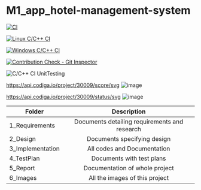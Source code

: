 # M1_app_hotel-management-system


[![CI](https://github.com/ShaikBhijalani/M1_app_hotel-management-system/actions/workflows/main.yml/badge.svg)](https://github.com/ShaikBhijalani/M1_app_hotel-management-system/actions/workflows/main.yml)

[![Linux C/C++ CI](https://github.com/ShaikBhijalani/M1_app_hotel-management-system/actions/workflows/Linux_c-cpp.yml/badge.svg)](https://github.com/ShaikBhijalani/M1_app_hotel-management-system/actions/workflows/Linux_c-cpp.yml)

[![Windows C/C++ CI](https://github.com/ShaikBhijalani/M1_app_hotel-management-system/actions/workflows/windows_c-ccp.yml/badge.svg)](https://github.com/ShaikBhijalani/M1_app_hotel-management-system/actions/workflows/windows_c-ccp.yml)

[![Contribution Check - Git Inspector](https://github.com/ShaikBhijalani/M1_app_hotel-management-system/actions/workflows/gitinspector.yml/badge.svg)](https://github.com/ShaikBhijalani/M1_app_hotel-management-system/actions/workflows/gitinspector.yml)

![C/C++ CI UnitTesting](https://github.com/ShaikBhijalani/M1_app_hotel-management-system/actions/workflows/unit_testing.yml/badge.svg)


https://api.codiga.io/project/30009/score/svg ![image](https://user-images.githubusercontent.com/94346768/143302256-e005ac46-8f19-4e39-a2c8-b526519b3366.png)


https://api.codiga.io/project/30009/status/svg ![image](https://user-images.githubusercontent.com/94346768/143302314-9ff10c87-7423-4f24-b71c-db52381847f7.png)


 Folder   |      Description     |  
|----------|:-------------:|
| 1_Requirements |  Documents detailing requirements and research |
| 2_Design |    Documents specifying design  | 
| 3_Implementation |   All codes and Documentation  |
| 4_TestPlan |  Documents with test plans |
| 5_Report |    Documentation of whole project  | 
| 6_Images |    All the images of this project  |


